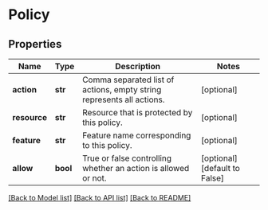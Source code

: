 # Policy

## Properties
Name | Type | Description | Notes
------------ | ------------- | ------------- | -------------
**action** | **str** | Comma separated list of actions, empty string represents all actions. | [optional] 
**resource** | **str** | Resource that is protected by this policy. | [optional] 
**feature** | **str** | Feature name corresponding to this policy. | [optional] 
**allow** | **bool** | True or false controlling whether an action is allowed or not. | [optional] [default to False]

[[Back to Model list]](../README.md#documentation-for-models) [[Back to API list]](../README.md#documentation-for-api-endpoints) [[Back to README]](../README.md)


